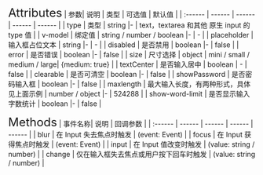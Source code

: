<ClientOnly>
  <xxx-input/>
<font size=5>Attributes</font>
| 参数| 说明 | 类型 | 可选值 | 默认值 |
| :------ | ------ | ------ | ------ | ------ |
| type | 类型 | string |- | text，textarea 和其他 原生 input 的 type 值 |
| v-model | 绑定值 | 	string / number / boolean |- | - |
| placeholder | 输入框占位文本 | 	string  |- | - |
| disabled | 是否禁用 | boolean |- | false |
| error | 是否错误 | boolean |- | false |
| size | 尺寸选择 | object | mini / small / medium / large| {medium: true} |
| textCenter | 是否输入居中 | boolean | - | false |
| clearable | 是否可清空 | boolean |- | false |
| showPassword | 是否密码输入框 | boolean |- | false |
| maxlength | 最大输入长度，有两种形式，具体见上面示例 | number / object |- | 524288 |
| show-word-limit | 是否显示输入字数统计 | boolean |- | false |

<font size=5>Methods</font>
| 事件名称| 说明 | 回调参数 |
| :------ | ------ | ------ | ------ | ------ |
| blur | 在 Input 失去焦点时触发 | (event: Event) |
| focus | 在 Input 获得焦点时触发 | (event: Event) |
| input | 在 Input 值改变时触发 | (value: string / number) |
| change | 仅在输入框失去焦点或用户按下回车时触发 | (value: string / number) |

</ClientOnly>
